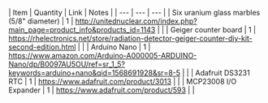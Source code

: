 | Item | Quantity | Link | Notes |
| --- | --- | --- |
| Six uranium glass marbles (5/8" diameter) | 1 | http://unitednuclear.com/index.php?main_page=product_info&products_id=1143 | |
| Geiger counter board | 1 | https://rhelectronics.net/store/radiation-detector-geiger-counter-diy-kit-second-edition.html | |
| Arduino Nano | 1 | https://www.amazon.com/Arduino-A000005-ARDUINO-Nano/dp/B0097AU5OU/ref=sr_1_5?keywords=arduino+nano&qid=1568691928&sr=8-5 | |
| Adafruit DS3231 RTC | 1 | https://www.adafruit.com/product/3013 | |
| MCP23008 I/O Expander | 1 | https://www.adafruit.com/product/593 | |
